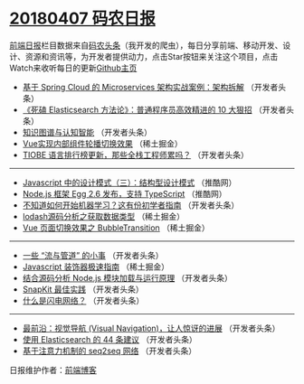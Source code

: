 # [20180407 码农日报](http://hao.caibaojian.com/date/2018/04/07)

[前端日报](http://caibaojian.com/c/news)栏目数据来自[码农头条](http://hao.caibaojian.com/)（我开发的爬虫），每日分享前端、移动开发、设计、资源和资讯等，为开发者提供动力，点击Star按钮来关注这个项目，点击Watch来收听每日的更新[Github主页](https://github.com/kujian/frontendDaily)
* [基于 Spring Cloud 的 Microservices 架构实战案例：架构拆解](http://hao.caibaojian.com/69813.html) （开发者头条）
* [《死磕 Elasticsearch 方法论》：普通程序员高效精进的 10 大狠招](http://hao.caibaojian.com/69815.html) （开发者头条）
* [知识图谱与认知智能](http://hao.caibaojian.com/69819.html) （开发者头条）
* [Vue实现内部组件轮播切换效果](http://hao.caibaojian.com/69835.html) （稀土掘金）
* [TIOBE 语言排行榜更新，那些全栈工程师累吗？](http://hao.caibaojian.com/69812.html) （开发者头条）

***
* [Javascript 中的设计模式（三）：结构型设计模式](http://hao.caibaojian.com/69837.html) （推酷网）
* [Node.js 框架 Egg 2.6 发布，支持 TypeScript](http://hao.caibaojian.com/69838.html) （推酷网）
* [不知道如何开始机器学习？这有份初学者指南](http://hao.caibaojian.com/69814.html) （开发者头条）
* [lodash源码分析之获取数据类型](http://hao.caibaojian.com/69860.html) （稀土掘金）
* [Vue 页面切换效果之 BubbleTransition](http://hao.caibaojian.com/69858.html) （稀土掘金）

***
* [一些 “流与管道” 的小事](http://hao.caibaojian.com/69816.html) （开发者头条）
* [Javascript 装饰器极速指南](http://hao.caibaojian.com/69859.html) （稀土掘金）
* [结合源码分析 Node.js 模块加载与运行原理](http://hao.caibaojian.com/69817.html) （开发者头条）
* [SnapKit 最佳实践](http://hao.caibaojian.com/69818.html) （开发者头条）
* [什么是闪电网络？](http://hao.caibaojian.com/69820.html) （开发者头条）

***
* [最前沿：视觉导航 (Visual Navigation)，让人惊讶的进展](http://hao.caibaojian.com/69821.html) （开发者头条）
* [使用 Elasticsearch 的 44 条建议](http://hao.caibaojian.com/69811.html) （开发者头条）
* [基于注意力机制的 seq2seq 网络](http://hao.caibaojian.com/69822.html) （开发者头条）

日报维护作者：[前端博客](http://caibaojian.com/) 